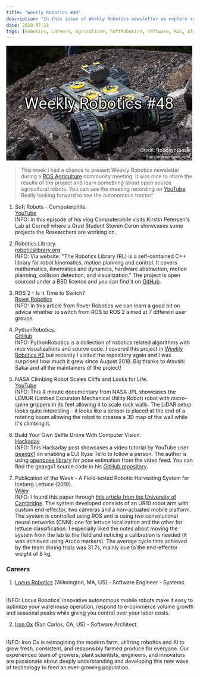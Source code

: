 ```yaml
---
title: "Weekly Robotics #48"
description: "In this issue of Weekly Robotics newsletter we explore soft robotics, agricultural robots, wall climbing robots and even some robotics algorithms"
date: 2019-07-21
tags: [Robotics, Careers, Agriculture, SoftRobotics, Software, ROS, Algorithms, Space, Drones]
---
```

![HeaderImage](/img/headers/48.jpg "Header image")

> This week I had a chance to present Weekly Robotics newsletter during a [ROS Agriculture](http://rosagriculture.org/) community meeting. It was nice to share the results of the project and learn something about open source agricultural robots. You can see the meeting recording on [YouTube](https://youtu.be/dgBTCRYIthg). Really looking forward to see the autonomous tractor!

1) Soft Robots - Computerphile.
<br>[YouTube](https://youtu.be/BLE5yhS3k3I)<br>
INFO: In this episode of his vlog Computerphile visits Kirstin Petersen's Lab at Cornell where a Grad Student Steven Ceron showcases some projects the Researchers are working on.

2) Robotics Library.
<br>[roboticslibrary.org](https://www.roboticslibrary.org/)<br>
INFO: Via website: "The Robotics Library (RL) is a self-contained C++ library for robot kinematics, motion planning and control. It covers mathematics, kinematics and dynamics, hardware abstraction, motion planning, collision detection, and visualization." The project is open sourced under a BSD licence and you can find it on [GitHub](https://github.com/roboticslibrary/rl).

3) ROS 2 - Is it Time to Switch?
<br>[Rover Robotics](https://blog.roverrobotics.com/ros-2-is-it-time-to-switch-tutorial-included/)<br>
INFO: In this article from Rover Robotics we can learn a good bit on advice whether to switch from ROS to ROS 2 aimed at 7 different user groups.

4) PythonRobotics.
<br>[GitHub](https://github.com/AtsushiSakai/PythonRobotics)<br>
INFO: PythonRobotics is a collection of robotics related algorithms with nice visualizations and source code. I covered this project in [Weekly Robotics #2](https://github.com/AtsushiSakai/PythonRobotics) but recently I visited the repository again and I was surprised how much it grew since August 2018. Big thanks to Atsushi Sakai and all the maintainers of the project!

5) NASA Climbing Robot Scales Cliffs and Looks for Life.
<br>[YouTube](https://youtu.be/q2SKa9IEG4M)<br>
INFO: This 4 minute documentary from NASA JPL showcases the LEMUR (Limbed Excursion Mechanical Utility Robot) robot with micro-spine grippers in its feet allowing it to scale rock walls. The LiDAR setup looks quite interesting - it looks like a sensor is placed at the end of a rotating boom allowing the robot to createa a 3D map of the wall while it's climbing it.

6) Build Your Own Selfie Drone With Computer Vision.
<br>[Hackaday](https://hackaday.com/2019/06/30/build-your-own-selfie-drone-with-computer-vision/)<br>
INFO: This Hackaday post showcases a video tutorial by YouTube user [geaxgx1](https://youtu.be/RHRQoaqQIgo) on enabling a DJI Ryze Tello to follow a person. The author is using [openpose library](https://github.com/CMU-Perceptual-Computing-Lab/openpose) for pose estimation from the video feed. You can find the geaxgx1 source code in his [GitHub repository](https://github.com/geaxgx/tello-openpose).

7) Publication of the Week - A Field‐tested Robotic Harvesting System for Iceberg Lettuce (2019).
<br>[Wiley](https://onlinelibrary.wiley.com/doi/full/10.1002/rob.21888)<br>
INFO: I found this paper through [this article from the University of Cambridge](https://www.cam.ac.uk/research/news/robot-uses-machine-learning-to-harvest-lettuce). The system developed consists of an UR10 robot arm with custom end-effector, two cameras and a non-actuated mobile platform. The system is controlled using ROS and is using two convolutional neural networks (CNN): one for lettuce localization and the other for lettuce classification. I especially liked the notes about moving the system from the lab to the field and noticing a calibration is needed (it was achieved using Aruco markers). The average cycle time achieved by the team during trials was 31.7s, mainly due to the end-effector weight of 8 kg.

### Careers

1) [Locus Robotics](https://www.smartrecruiters.com/LocusRobotics/743999687519607-software-engineer-systems) (Wilmington, MA, US) - Software Engineer - Systems.
<br>
INFO: Locus Robotics’ innovative autonomous mobile robots make it easy to optimize your warehouse operation, respond to e-commerce volume growth and seasonal peaks while giving you control over your labor costs.

2) [Iron Ox](https://jobs.lever.co/ironox/39992c38-df6d-41de-b8e0-6260486ea2ea) (San Carlos, CA, US) - Software Architect.
<br>
INFO: Iron Ox is reimagining the modern farm, utilizing robotics and AI to grow fresh, consistent, and responsibly farmed produce for everyone. Our experienced team of growers, plant scientists, engineers, and innovators are passionate about deeply understanding and developing this new wave of technology to feed an ever-growing population.
